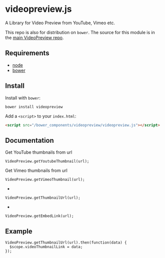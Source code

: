 videopreview.js
===============

A Library for Video Preview from YouTube, Vimeo etc.

This repo is also for distribution on `bower`. The source for this module is in the
[main VideoPreview repo](https://github.com/videopreview/videopreview.js).

## Requirements

* [node](http://nodejs.org) 
* [bower](https://github.com/bower/bower) 

## Install

Install with `bower`:

```shell
bower install videopreview
```

Add a `<script>` to your `index.html`:

```html
<script src="/bower_components/videopreview/videopreview.js"></script>
```
## Documentation

Get YouTube thumbnails from url
```
VideoPreview.getYoutubeThumbnail(url);
```

Get Vimeo thumbnails from url
```
VideoPreview.getVimeoThumbnail(url);
```
-
```
VideoPreview.getThumbnailUrl(url);
```
-
```
VideoPreview.getEmbedLink(url);
```

## Example

```
VideoPreview.getThumbnailUrl(url).then(function(data) {
  $scope.videoThumbnailLink = data;
});
```
